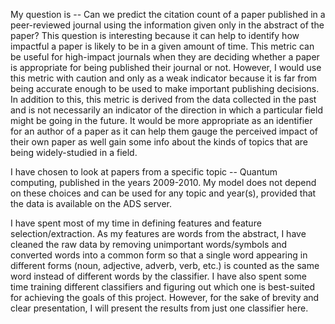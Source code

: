 My question is -- Can we predict the citation count of a paper published in a peer-reviewed journal using the information given only in the abstract of the paper? This question is interesting because it can help to identify how impactful a paper is likely to be in a given amount of time. This metric can be useful for high-impact journals when they are deciding whether a paper is appropriate for being published their journal or not. However, I would use this metric with caution and only as a weak indicator because it is far from being accurate enough to be used to make important publishing decisions. In addition to this, this metric is derived from the data collected in the past and is not necessarily an indicator of the direction in which a particular field might be going in the future. It would be more appropriate as an identifier for an author of a paper as it can help them gauge the perceived impact of their own paper as well gain some info about the kinds of topics that are being widely-studied in a field.

I have chosen to look at papers from a specific topic -- Quantum computing, published in the years 2009-2010. My model does not depend on these choices and can be used for any topic and year(s), provided that the data is available on the ADS server.

I have spent most of my time in defining features and feature selection/extraction. As my features are words from the abstract, I have cleaned the raw data by removing unimportant words/symbols and converted words into a common form so that a single word appearing in different forms (noun, adjective, adverb, verb, etc.) is counted as the same word instead of different words by the classifier. I have also spent some time training different classifiers and figuring out which one is best-suited for achieving the goals of this project. However, for the sake of brevity and clear presentation, I will present the results from just one classifier here.
